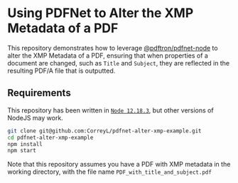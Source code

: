 # Using PDFNet to Alter the XMP Metadata of a PDF

This repository demonstrates how to leverage [@pdftron/pdfnet-node](
  https://www.npmjs.com/package/@pdftron/pdfnet-node
) to alter the XMP Metadata of a PDF, ensuring that when properties of a
document are changed, such as `Title` and `Subject`, they are reflected in the
resulting PDF/A file that is outputted.

## Requirements

This repository has been written in [`Node 12.18.3`](
  https://nodejs.org/dist/latest-v12.x/
), but other versions of NodeJS may work.

```sh
git clone git@github.com:CorreyL/pdfnet-alter-xmp-example.git
cd pdfnet-alter-xmp-example
npm install
npm start
```

Note that this repository assumes you have a PDF with XMP metadata in the
working directory, with the file name `PDF_with_title_and_subject.pdf`
